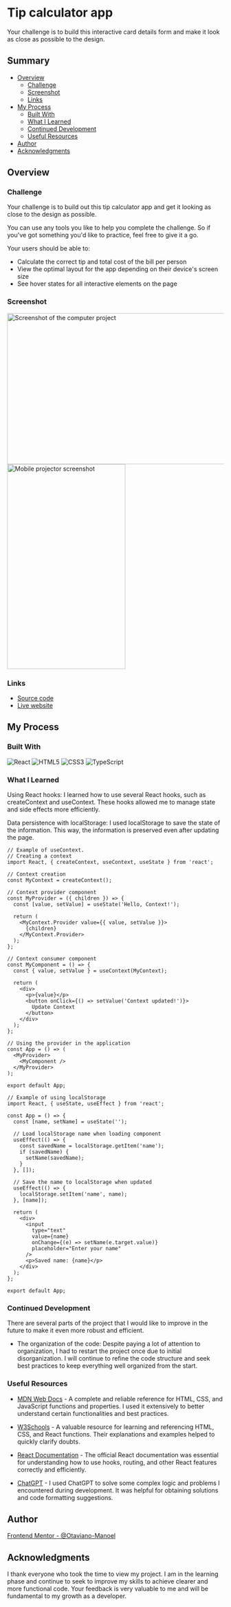 # Tip calculator app

Your challenge is to build this interactive card details form and make it look as close as possible to the design.

## Summary

- [Overview](#overview)
  - [Challenge](#challenge)
  - [Screenshot](#screenshot)
  - [Links](#links)
- [My Process](#my-process)
  - [Built With](#built-with)
  - [What I Learned](#what-i-learned)
  - [Continued Development](#continued-development)
  - [Useful Resources](#useful-resources)
- [Author](#author)
- [Acknowledgments](#acknowledgments)

## Overview

### Challenge

Your challenge is to build out this tip calculator app and get it looking as close to the design as possible.

You can use any tools you like to help you complete the challenge. So if you've got something you'd like to practice, feel free to give it a go.

Your users should be able to:

- Calculate the correct tip and total cost of the bill per person
- View the optimal layout for the app depending on their device's screen size
- See hover states for all interactive elements on the page

### Screenshot

<img src="./src/images/display-desktop.png" alt="Screenshot of the computer project" width="700" height="350">
<img src="./src/images/display-mobile.png" alt="Mobile projector screenshot" width="275" height="475">

### Links

- [Source code](https://github.com/Otaviano-Manoel/tip_calculator_app)
- [Live website](https://fm-tip-calculator-app.onrender.com)

## My Process

### Built With

![React](https://img.shields.io/badge/-ReactJs-61DAFB?logo=react&logoColor=white&style=for-the-badge)
![HTML5](https://img.shields.io/badge/-HTML5-E34F26?logo=html5&logoColor=white&style=for-the-badge)
![CSS3](https://img.shields.io/badge/-CSS3-1572B6?logo=css3&logoColor=white&style=for-the-badge)
![TypeScript](https://img.shields.io/badge/-TypeScript-007ACC?logo=typescript&logoColor=white&style=for-the-badge)

### What I Learned

Using React hooks: I learned how to use several React hooks, such as createContext and useContext. These hooks allowed me to manage state and side effects more efficiently.

Data persistence with localStorage: I used localStorage to save the state of the information. This way, the information is preserved even after updating the page.

```tsx
// Example of useContext.
// Creating a context
import React, { createContext, useContext, useState } from 'react';

// Context creation
const MyContext = createContext();

// Context provider component
const MyProvider = ({ children }) => {
  const [value, setValue] = useState('Hello, Context!');

  return (
    <MyContext.Provider value={{ value, setValue }}>
      {children}
    </MyContext.Provider>
  );
};

// Context consumer component
const MyComponent = () => {
  const { value, setValue } = useContext(MyContext);

  return (
    <div>
      <p>{value}</p>
      <button onClick={() => setValue('Context updated!')}>
        Update Context
      </button>
    </div>
  );
};

// Using the provider in the application
const App = () => (
  <MyProvider>
    <MyComponent />
  </MyProvider>
);

export default App;
```

```tsx
// Example of using localStorage
import React, { useState, useEffect } from 'react';

const App = () => {
  const [name, setName] = useState('');

  // Load localStorage name when loading component
  useEffect(() => {
    const savedName = localStorage.getItem('name');
    if (savedName) {
      setName(savedName);
    }
  }, []);

  // Save the name to localStorage when updated
  useEffect(() => {
    localStorage.setItem('name', name);
  }, [name]);

  return (
    <div>
      <input
        type="text"
        value={name}
        onChange={(e) => setName(e.target.value)}
        placeholder="Enter your name"
      />
      <p>Saved name: {name}</p>
    </div>
  );
};

export default App;
```

### Continued Development

There are several parts of the project that I would like to improve in the future to make it even more robust and efficient.

- The organization of the code: Despite paying a lot of attention to organization, I had to restart the project once due to initial disorganization. I will continue to refine the code structure and seek best practices to keep everything well organized from the start.

### Useful Resources

- [MDN Web Docs](https://developer.mozilla.org/) - A complete and reliable reference for HTML, CSS, and JavaScript functions and properties. I used it extensively to better understand certain functionalities and best practices.

- [W3Schools](https://www.w3schools.com/) - A valuable resource for learning and referencing HTML, CSS, and React functions. Their explanations and examples helped to quickly clarify doubts.

- [React Documentation](https://reactjs.org/docs/getting-started.html) - The official React documentation was essential for understanding how to use hooks, routing, and other React features correctly and efficiently.

- [ChatGPT](https://www.openai.com/chatgpt) - I used ChatGPT to solve some complex logic and problems I encountered during development. It was helpful for obtaining solutions and code formatting suggestions.

## Author

[Frontend Mentor - @Otaviano-Manoel](https://www.frontendmentor.io/profile/Otaviano-Manoel)

## Acknowledgments

I thank everyone who took the time to view my project. I am in the learning phase and continue to seek to improve my skills to achieve clearer and more functional code. Your feedback is very valuable to me and will be fundamental to my growth as a developer.
